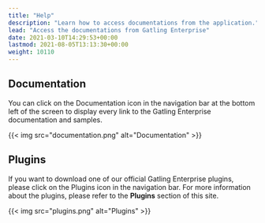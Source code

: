 ```yaml
---
title: "Help"
description: "Learn how to access documentations from the application."
lead: "Access the documentations from Gatling Enterprise"
date: 2021-03-10T14:29:53+00:00
lastmod: 2021-08-05T13:13:30+00:00
weight: 10110
---
```


## Documentation

You can click on the Documentation icon in the navigation bar at the bottom left of the screen to display every link to the Gatling Enterprise documentation and samples.

{{< img src="documentation.png" alt="Documentation" >}}

## Plugins

If you want to download one of our official Gatling Enterprise plugins, please click on the Plugins icon in the navigation bar.
For more information about the plugins, please refer to the **Plugins** section of this site.

{{< img src="plugins.png" alt="Plugins" >}}
